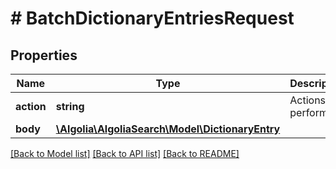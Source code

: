 # # BatchDictionaryEntriesRequest

## Properties

Name | Type | Description | Notes
------------ | ------------- | ------------- | -------------
**action** | **string** | Actions to perform. |
**body** | [**\Algolia\AlgoliaSearch\Model\DictionaryEntry**](DictionaryEntry.md) |  |

[[Back to Model list]](../../README.md#models) [[Back to API list]](../../README.md#endpoints) [[Back to README]](../../README.md)
